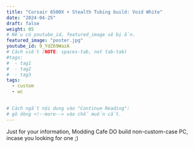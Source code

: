 ```yaml
---
title: "Corsair 6500X + Stealth Tubing build: Void White"
date: "2024-04-25"
draft: false
weight: 05
# Nếu có youtube_id, featured_image sẽ bị ẩn.
featured_image: "poster.jpg"
youtube_id: 9_YdZ69WazA
# Cách viết (NOTE: spaces-tab, not tab-tab)
#tags:
#  - tag1
#  - tag2
#  - tag3
tags:
  - custom
  - wc
 

# Cách ngắt nội dung vào "Continue Reading":
# gõ dòng <!--more--> vào chỗ muốn cắt.
---
```

Just for your information, Modding Cafe DO build non-custom-case PC, incase you looking for one ;)